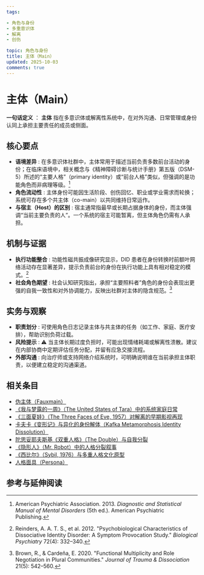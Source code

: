 ```yaml
---
tags:

- 角色与身份
- 多重意识体
- 解离
- 创伤

topic: 角色与身份
title: 主体（Main）
updated: 2025-10-03
comments: true
---
```


# 主体（Main）

**一句话定义** ： **主体** 指在多意识体或解离性系统中，在对外沟通、日常管理或身份认同上承担主要责任的成员或侧面。

## 核心要点

- **语境差异** : 在多意识体社群中，主体常用于描述当前负责多数前台活动的身份；在临床语境中，相关概念与《精神障碍诊断与统计手册》第五版（DSM-5）所述的“主要人格”（primary identity）或“前台人格”类似，但强调的是功能角色而非病理等级。[^dsm5]
- **角色流动性** : 主体身份可能因生活阶段、创伤回忆、职业或学业需求而轮换；系统可存在多个共主体（co-main）以共同维持日常运作。
- **与宿主（Host）的区别** : 宿主通常指最早或长期占据身体的身份，而主体强调“当前主要负责的人”。一个系统的宿主可能暂离，但主体角色仍需有人承担。

## 机制与证据

- **执行功能整合** : 功能性磁共振成像研究显示，DID 患者在身份转换时前额叶网络活动存在显著差异，提示负责前台的身份在执行功能上具有相对稳定的模式。[^reinders2012]
- **社会角色期望** : 社会认知研究指出，承担“主要照料者”角色的身份会表现出更强的自我一致性和对外协调能力，反映出社群对主体的隐含规范。[^brown2020]

## 实务与观察

- **职责划分** : 可使用角色日志记录主体与共主体的任务（如工作、家庭、医疗安排），帮助识别负荷过载。
- **风险提示** : ⚠ 当主体长期过度负担时，可能出现情绪耗竭或解离性溃散。建议在内部协商中定期评估任务分配，并留有应急交接流程。
- **外部沟通** : 向治疗师或支持网络介绍系统时，可明确说明谁在当前承担主体职责，以便建立稳定的沟通渠道。

## 相关条目

- [伪主体（Fauxmain）](Fauxmain.md)
- [《我与梦露的一周》（The United States of Tara）中的系统家庭日常](United-States-Of-Tara-System-Daily-Life.md)
- [《三面夏娃》（The Three Faces of Eve, 1957）对解离的早期影视再现](Three-Faces-Of-Eve-1957-Dissociation.md)
- [卡夫卡《变形记》与异化的身份解体（Kafka Metamorphosis Identity Dissolution）](Kafka-Metamorphosis-Identity-Dissolution.md)
- [陀思妥耶夫斯基《双重人格》（The Double）与自我分裂](Dostoevsky-The-Double-Self-Division.md)
- [《隐形人》（Mr. Robot）中的人格分裂叙事](Mr-Robot-DID-Narrative.md)
- [《西比尔》（Sybil, 1976）与多重人格文化原型](Sybil-1976-Cultural-Prototype.md)
- [人格面具（Persona）](Persona.md)

## 参考与延伸阅读

[^dsm5]: American Psychiatric Association. 2013. *Diagnostic and Statistical Manual of Mental Disorders* (5th ed.). American Psychiatric Publishing.
[^reinders2012]: Reinders, A. A. T. S., et al. 2012. "Psychobiological Characteristics of Dissociative Identity Disorder: A Symptom Provocation Study." *Biological Psychiatry* 72(4): 332–340.
[^brown2020]: Brown, R., & Cardeña, E. 2020. "Functional Multiplicity and Role Negotiation in Plural Communities." *Journal of Trauma & Dissociation* 21(5): 542–560.
